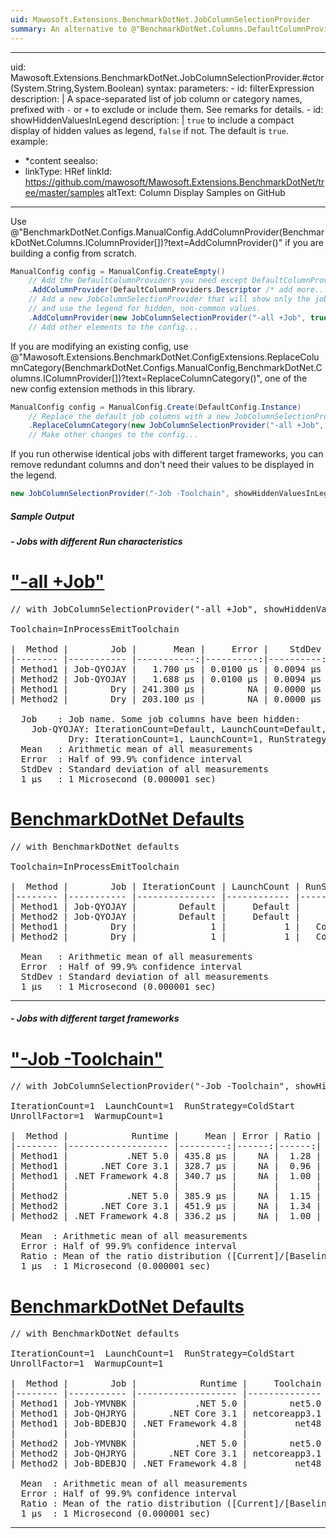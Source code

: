 ```yaml
---
uid: Mawosoft.Extensions.BenchmarkDotNet.JobColumnSelectionProvider
summary: An alternative to @"BenchmarkDotNet.Columns.DefaultColumnProviders.Job?displayProperty=nameWithType", with a user-defined selection of Job columns.
---
```

---
uid: Mawosoft.Extensions.BenchmarkDotNet.JobColumnSelectionProvider.#ctor(System.String,System.Boolean)
syntax:
    parameters:
    - id: filterExpression
      description: |
        A space-separated list of job column or category names, prefixed with `-` or `+` to exclude or include them.
        See remarks for details.
    - id: showHiddenValuesInLegend
      description: |
        `true` to include a compact display of hidden values as legend, `false` if not.
        The default is `true`.
example:
- *content
seealso:
- linkType: HRef
  linkId: https://github.com/mawosoft/Mawosoft.Extensions.BenchmarkDotNet/tree/master/samples
  altText: Column Display Samples on GitHub
---

Use @"BenchmarkDotNet.Configs.ManualConfig.AddColumnProvider(BenchmarkDotNet.Columns.IColumnProvider[])?text=AddColumnProvider()"
if you are building a config from scratch.

```csharp
ManualConfig config = ManualConfig.CreateEmpty()
    // Add the DefaultColumnProviders you need except DefaultColumnProviders.Job
    .AddColumnProvider(DefaultColumnProviders.Descriptor /* add more... */)
    // Add a new JobColumnSelectionProvider that will show only the job name
    // and use the legend for hidden, non-common values.
    .AddColumnProvider(new JobColumnSelectionProvider("-all +Job", true));
    // Add other elements to the config...
```

If you are modifying an existing config, use
@"Mawosoft.Extensions.BenchmarkDotNet.ConfigExtensions.ReplaceColumnCategory(BenchmarkDotNet.Configs.ManualConfig,BenchmarkDotNet.Columns.IColumnProvider[])?text=ReplaceColumnCategory()",
one of the new config extension methods in this library.

```csharp
ManualConfig config = ManualConfig.Create(DefaultConfig.Instance)
    // Replace the default job columns with a new JobColumnSelectionProvider
    .ReplaceColumnCategory(new JobColumnSelectionProvider("-all +Job", true));
    // Make other changes to the config...
```

If you run otherwise identical jobs with different target frameworks, you can remove redundant columns and don't
need their values to be displayed in the legend.

```csharp
new JobColumnSelectionProvider("-Job -Toolchain", showHiddenValuesInLegend: false)
```

##### Sample Output

##### - Jobs with different Run characteristics

# ["-all +Job"](#tab/tabid-1)
<pre>
// with JobColumnSelectionProvider("-all +Job", showHiddenValuesInLegend: true)

Toolchain=InProcessEmitToolchain  

|  Method |        Job |       Mean |     Error |    StdDev |
|-------- |----------- |-----------:|----------:|----------:|
| Method1 | Job-QYOJAY |   1.700 μs | 0.0100 μs | 0.0094 μs |
| Method2 | Job-QYOJAY |   1.688 μs | 0.0100 μs | 0.0094 μs |
| Method1 |        Dry | 241.300 μs |        NA | 0.0000 μs |
| Method2 |        Dry | 203.100 μs |        NA | 0.0000 μs |

  Job    : Job name. Some job columns have been hidden:
    Job-QYOJAY: IterationCount=Default, LaunchCount=Default, RunStrategy=Default, UnrollFactor=16, WarmupCount=Default
           Dry: IterationCount=1, LaunchCount=1, RunStrategy=ColdStart, UnrollFactor=1, WarmupCount=1
  Mean   : Arithmetic mean of all measurements
  Error  : Half of 99.9% confidence interval
  StdDev : Standard deviation of all measurements
  1 μs   : 1 Microsecond (0.000001 sec)
</pre>
# [BenchmarkDotNet Defaults](#tab/tabid-2)
<pre>
// with BenchmarkDotNet defaults

Toolchain=InProcessEmitToolchain  

|  Method |        Job | IterationCount | LaunchCount | RunStrategy | UnrollFactor | WarmupCount |       Mean |     Error |    StdDev |
|-------- |----------- |--------------- |------------ |------------ |------------- |------------ |-----------:|----------:|----------:|
| Method1 | Job-QYOJAY |        Default |     Default |     Default |           16 |     Default |   1.701 μs | 0.0221 μs | 0.0206 μs |
| Method2 | Job-QYOJAY |        Default |     Default |     Default |           16 |     Default |   1.689 μs | 0.0075 μs | 0.0063 μs |
| Method1 |        Dry |              1 |           1 |   ColdStart |            1 |           1 | 255.200 μs |        NA | 0.0000 μs |
| Method2 |        Dry |              1 |           1 |   ColdStart |            1 |           1 | 239.700 μs |        NA | 0.0000 μs |

  Mean   : Arithmetic mean of all measurements
  Error  : Half of 99.9% confidence interval
  StdDev : Standard deviation of all measurements
  1 μs   : 1 Microsecond (0.000001 sec)
</pre>
***

##### - Jobs with different target frameworks

# ["-Job -Toolchain"](#tab/tabid-3)
<pre>
// with JobColumnSelectionProvider("-Job -Toolchain", showHiddenValuesInLegend: false)

IterationCount=1  LaunchCount=1  RunStrategy=ColdStart  
UnrollFactor=1  WarmupCount=1  

|  Method |            Runtime |     Mean | Error | Ratio |
|-------- |------------------- |---------:|------:|------:|
| Method1 |           .NET 5.0 | 435.8 μs |    NA |  1.28 |
| Method1 |      .NET Core 3.1 | 328.7 μs |    NA |  0.96 |
| Method1 | .NET Framework 4.8 | 340.7 μs |    NA |  1.00 |
|         |                    |          |       |       |
| Method2 |           .NET 5.0 | 385.9 μs |    NA |  1.15 |
| Method2 |      .NET Core 3.1 | 451.9 μs |    NA |  1.34 |
| Method2 | .NET Framework 4.8 | 336.2 μs |    NA |  1.00 |

  Mean  : Arithmetic mean of all measurements
  Error : Half of 99.9% confidence interval
  Ratio : Mean of the ratio distribution ([Current]/[Baseline])
  1 μs  : 1 Microsecond (0.000001 sec)
</pre>
# [BenchmarkDotNet Defaults](#tab/tabid-4)
<pre>
// with BenchmarkDotNet defaults

IterationCount=1  LaunchCount=1  RunStrategy=ColdStart  
UnrollFactor=1  WarmupCount=1  

|  Method |        Job |            Runtime |     Toolchain |     Mean | Error | Ratio |
|-------- |----------- |------------------- |-------------- |---------:|------:|------:|
| Method1 | Job-YMVNBK |           .NET 5.0 |        net5.0 | 358.1 μs |    NA |  1.05 |
| Method1 | Job-QHJRYG |      .NET Core 3.1 | netcoreapp3.1 | 350.5 μs |    NA |  1.02 |
| Method1 | Job-BDEBJQ | .NET Framework 4.8 |         net48 | 342.4 μs |    NA |  1.00 |
|         |            |                    |               |          |       |       |
| Method2 | Job-YMVNBK |           .NET 5.0 |        net5.0 | 332.9 μs |    NA |  0.65 |
| Method2 | Job-QHJRYG |      .NET Core 3.1 | netcoreapp3.1 | 332.5 μs |    NA |  0.65 |
| Method2 | Job-BDEBJQ | .NET Framework 4.8 |         net48 | 512.5 μs |    NA |  1.00 |

  Mean  : Arithmetic mean of all measurements
  Error : Half of 99.9% confidence interval
  Ratio : Mean of the ratio distribution ([Current]/[Baseline])
  1 μs  : 1 Microsecond (0.000001 sec)
</pre>
***
